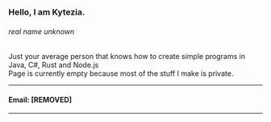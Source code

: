 ### Hello, I am Kytezia.
###### real name unknown


Just your average person that knows how to create simple programs in Java, C#, Rust and Node.js<br>
Page is currently empty because most of the stuff I make is private.

---

#### Email: [REMOVED]

---
